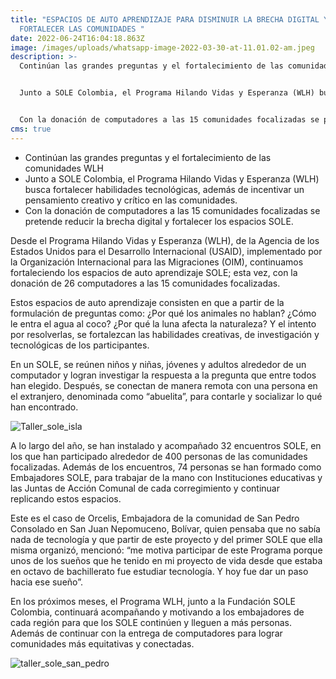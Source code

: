 ```yaml
---
title: "ESPACIOS DE AUTO APRENDIZAJE PARA DISMINUIR LA BRECHA DIGITAL Y
  FORTALECER LAS COMUNIDADES "
date: 2022-06-24T16:04:18.863Z
image: /images/uploads/whatsapp-image-2022-03-30-at-11.01.02-am.jpeg
description: >-
  Continúan las grandes preguntas y el fortalecimiento de las comunidades WLH 


  Junto a SOLE Colombia, el Programa Hilando Vidas y Esperanza (WLH) busca fortalecer habilidades tecnológicas, además de incentivar un pensamiento creativo y crítico en las comunidades.  


  Con la donación de computadores a las 15 comunidades focalizadas se pretende reducir la brecha digital y fortalecer los espacios SOLE.  
cms: true
---
```

* Continúan las grandes preguntas y el fortalecimiento de las comunidades WLH 
* Junto a SOLE Colombia, el Programa Hilando Vidas y Esperanza (WLH) busca fortalecer habilidades tecnológicas, además de incentivar un pensamiento creativo y crítico en las comunidades.  
* Con la donación de computadores a las 15 comunidades focalizadas se pretende reducir la brecha digital y fortalecer los espacios SOLE. 

Desde el Programa Hilando Vidas y Esperanza (WLH), de la Agencia de los Estados Unidos para el Desarrollo Internacional (USAID), implementado por la Organización Internacional para las Migraciones (OIM), continuamos fortaleciendo los espacios de auto aprendizaje SOLE; esta vez, con la donación de 26 computadores a las 15 comunidades focalizadas.  

Estos espacios de auto aprendizaje consisten en que a partir de la formulación de preguntas como: ¿Por qué los animales no hablan? ¿Cómo le entra el agua al coco? ¿Por qué la luna afecta la naturaleza? Y el intento por resolverlas, se fortalezcan las habilidades creativas, de investigación y tecnológicas de los participantes.  

En un SOLE, se reúnen niños y niñas, jóvenes y adultos alrededor de un computador y logran investigar la respuesta a la pregunta que entre todos han elegido. Después, se conectan de manera remota con una persona en el extranjero, denominada como “abuelita”, para contarle y socializar lo qué han encontrado. 

![Taller_sole_isla](/images/uploads/20220405_104510.jpg)

A lo largo del año, se han instalado y acompañado 32 encuentros SOLE, en los que han participado alrededor de 400 personas de las comunidades focalizadas. Además de los encuentros, 74 personas se han formado como Embajadores SOLE, para trabajar de la mano con Instituciones educativas y las Juntas de Acción Comunal de cada corregimiento y continuar replicando estos espacios. 

Este es el caso de Orcelis, Embajadora de la comunidad de San Pedro Consolado en San Juan Nepomuceno, Bolívar, quien pensaba que no sabía nada de tecnología y que partir de este proyecto y del primer SOLE que ella misma organizó, mencionó: “me motiva participar de este Programa porque unos de los sueños que he tenido en mi proyecto de vida desde que estaba en octavo de bachillerato fue estudiar tecnología. Y hoy fue dar un paso hacia ese sueño”. 

En los próximos meses, el Programa WLH, junto a la Fundación SOLE Colombia, continuará acompañando y motivando a los embajadores de cada región para que los SOLE continúen y lleguen a más personas. Además de continuar con la entrega de computadores para lograr comunidades más equitativas y conectadas.  

![taller_sole_san_pedro](/images/uploads/whatsapp-image-2022-03-24-at-5.12.29-pm-2-.jpeg)